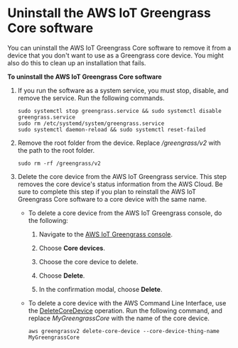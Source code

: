 # Uninstall the AWS IoT Greengrass Core software<a name="uninstall-greengrass-core-v2"></a>

You can uninstall the AWS IoT Greengrass Core software to remove it from a device that you don't want to use as a Greengrass core device\. You might also do this to clean up an installation that fails\.

**To uninstall the AWS IoT Greengrass Core software**

1. If you run the software as a system service, you must stop, disable, and remove the service\. Run the following commands\.

   ```
   sudo systemctl stop greengrass.service && sudo systemctl disable greengrass.service
   sudo rm /etc/systemd/system/greengrass.service
   sudo systemctl daemon-reload && sudo systemctl reset-failed
   ```

1. Remove the root folder from the device\. Replace */greengrass/v2* with the path to the root folder\.

   ```
   sudo rm -rf /greengrass/v2
   ```

1. Delete the core device from the AWS IoT Greengrass service\. This step removes the core device's status information from the AWS Cloud\. Be sure to complete this step if you plan to reinstall the AWS IoT Greengrass Core software to a core device with the same name\.
   + To delete a core device from the AWS IoT Greengrass console, do the following:

     1. <a name="navigate-greengrass-console"></a>Navigate to the [AWS IoT Greengrass console](https://console.aws.amazon.com/greengrass)\.

     1. Choose **Core devices**\.

     1. Choose the core device to delete\.

     1. Choose **Delete**\.

     1. In the confirmation modal, choose **Delete**\.
   + To delete a core device with the AWS Command Line Interface, use the [DeleteCoreDevice](https://docs.aws.amazon.com/greengrass/v2/APIReference/API_DeleteCoreDevice.html) operation\. Run the following command, and replace *MyGreengrassCore* with the name of the core device\.

     ```
     aws greengrassv2 delete-core-device --core-device-thing-name MyGreengrassCore
     ```